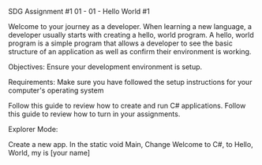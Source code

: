 SDG Assignment #1
01 - 01 - Hello World #1

Welcome to your journey as a developer. When learning a new language, a developer usually starts with creating a hello, world program. A hello, world program is a simple program that allows a developer to see the basic structure of an application as well as confirm their environment is working.

Objectives:
Ensure your development environment is setup.

Requirements:
Make sure you have followed the
setup instructions for your computer's operating system

Follow this guide to review how to create and run C# applications.
Follow this guide to review how to turn in your assignments.

Explorer Mode:

 Create a new app.
 In the static void Main, Change Welcome to C#, to
 Hello, World, my is [your name]
